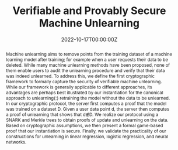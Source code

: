 ---
title: "Verifiable and Provably Secure Machine Unlearning"

# Authors
# If you created a profile for a user (e.g. the default `admin` user), write the username (folder name) here 
# and it will be replaced with their full name and linked to their profile.
authors:
- Thorsten Eisenhofer
- Doreen Riepel
- Varun Chandrasekaran
- Esha Ghosh
- Olga Ohrimenko
- Nicolas Papernot

# Author notes (optional)
# author_notes:
# - "Equal contribution"
# - "Equal contribution"

date: "2022-10-17T00:00:00Z"
doi: ""

# Schedule page publish date (NOT publication's date).
publishDate: []

# Publication type.
# Legend: 0 = Uncategorized; 1 = Conference paper; 2 = Journal article;
# 3 = Preprint / Working Paper; 4 = Report; 5 = Book; 6 = Book section;
# 7 = Thesis; 8 = Patent
publication_types: ["1"]

# Publication name and optional abbreviated publication name.
publication: ["Computing Research Repository (CoRR)"]
publication_short: []

abstract: Machine unlearning aims to remove points from the training dataset of a machine learning model after training; for example when a user requests their data to be deleted. While many machine unlearning methods have been proposed, none of them enable users to audit the unlearning procedure and verify that their data was indeed unlearned. To address this, we define the first cryptographic framework to formally capture the security of verifiable machine unlearning. While our framework is generally applicable to different approaches, its advantages are perhaps best illustrated by our instantiation for the canonical approach to unlearning{:} retraining the model without the data to be unlearned. In our cryptographic protocol, the server first computes a proof that the model was trained on a dataset D. Given a user data point d, the server then computes a proof of unlearning that shows that d∉D. We realize our protocol using a SNARK and Merkle trees to obtain proofs of update and unlearning on the data. Based on cryptographic assumptions, we then present a formal game-based proof that our instantiation is secure. Finally, we validate the practicality of our constructions for unlearning in linear regression, logistic regression, and neural networks. 

# Summary. An optional shortened abstract.
# summary: []

tags: []

# Display this page in the Featured widget?
featured: true

# Custom links (uncomment lines below)
# links:
# - name: Custom Link
#   url: http://example.org

url_pdf: 'https://arxiv.org/pdf/2210.09126.pdf'
url_code: ''
url_dataset: ''
url_poster: ''
url_project: ''
url_slides: ''
url_source: ''
url_video: ''

# Featured image
# To use, add an image named `featured.jpg/png` to your page's folder. 
# image:
#   caption: 'Image credit: [**Unsplash**](https://unsplash.com/photos/pLCdAaMFLTE)'
#   focal_point: ""
#   preview_only: false

# Associated Projects (optional).
#   Associate this publication with one or more of your projects.
#   Simply enter your project's folder or file name without extension.
#   E.g. `internal-project` references `content/project/internal-project/index.md`.
#   Otherwise, set `projects: []`.
projects: []

# Slides (optional).
#   Associate this publication with Markdown slides.
#   Simply enter your slide deck's filename without extension.
#   E.g. `slides: "example"` references `content/slides/example/index.md`.
#   Otherwise, set `slides: ""`.
slides: ""
---